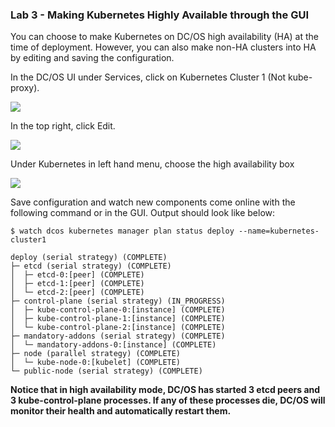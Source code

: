 ### Lab 3 - Making Kubernetes Highly Available through the GUI

You can choose to make Kubernetes on DC/OS high availability (HA) at the time of deployment. However, you can also make non-HA clusters into HA by editing and saving the configuration. 

In the DC/OS UI under Services, click on Kubernetes Cluster 1 (Not kube-proxy). 

![](https://github.com/tbaums/rccl-k8s/blob/master/screenshots/k8s-ha-1.png)

In the top right, click Edit.

![](https://i.imgur.com/2dYmVLp.png)

Under Kubernetes in left hand menu, choose the high availability box

![](https://github.com/tbaums/rccl-k8s/blob/master/screenshots/select-ha.png)

Save configuration and watch new components come online with the following command or in the GUI. Output should look like below:

```
$ watch dcos kubernetes manager plan status deploy --name=kubernetes-cluster1

deploy (serial strategy) (COMPLETE)
├─ etcd (serial strategy) (COMPLETE)
│  ├─ etcd-0:[peer] (COMPLETE)
│  ├─ etcd-1:[peer] (COMPLETE)
│  └─ etcd-2:[peer] (COMPLETE)
├─ control-plane (serial strategy) (IN_PROGRESS)
│  ├─ kube-control-plane-0:[instance] (COMPLETE)
│  ├─ kube-control-plane-1:[instance] (COMPLETE)
│  └─ kube-control-plane-2:[instance] (COMPLETE)
├─ mandatory-addons (serial strategy) (COMPLETE)
│  └─ mandatory-addons-0:[instance] (COMPLETE)
├─ node (parallel strategy) (COMPLETE)
│  └─ kube-node-0:[kubelet] (COMPLETE)
└─ public-node (serial strategy) (COMPLETE)

```

**Notice that in high availability mode, DC/OS has started 3 etcd peers and 3 kube-control-plane processes. If any of these processes die, DC/OS will monitor their health and automatically restart them.**



